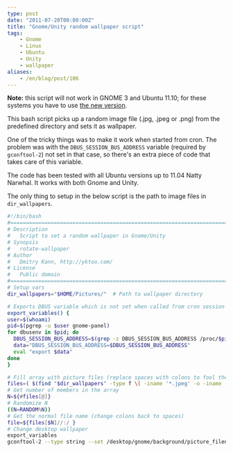 ```yaml
---
type: post
date: "2011-07-20T00:00:00Z"
title: "Gnome/Unity random wallpaper script"
tags:
    - Gnome
    - Linux
    - Ubuntu
    - Unity
    - wallpaper
aliases:
    - /en/blog/post/106
---
```


**Note:** this script will not work in GNOME 3 and Ubuntu 11.10; for these systems you have to use [the new version](0122).

This bash script picks up a random image file (.jpg, .jpeg or .png) from the predefined directory and sets it as wallpaper.

<!--more-->

One of the tricky things was to make it work when started from cron. The problem was with the `DBUS_SESSION_BUS_ADDRESS` variable (required by `gconftool-2`) not set in that case, so there's an extra piece of code that takes care of this variable.

The code has been tested with all Ubuntu versions up to 11.04 Natty Narwhal. It works with both Gnome and Unity.

The only thing to setup in the below script is the path to image files in `dir_wallpapers`.

```bash
#!/bin/bash
#================================================================================
# Description
#   Script to set a random wallpaper in Gnome/Unity
# Synopsis
#   rotate-wallpaper
# Author
#   Dmitry Kann, http://yktoo.com/
# License
#   Public domain
#================================================================================
# Setup vars
dir_wallpapers="$HOME/Pictures/"  # Path to wallpaper directory

# Exports DBUS variable which is not set when called from cron session
export_variables() {
user=$(whoami)
pid=$(pgrep -u $user gnome-panel)
for dbusenv in $pid; do
  DBUS_SESSION_BUS_ADDRESS=$(grep -z DBUS_SESSION_BUS_ADDRESS /proc/$pid/environ | sed -e 's/DBUS_SESSION_BUS_ADDRESS=//')
  data="DBUS_SESSION_BUS_ADDRESS=$DBUS_SESSION_BUS_ADDRESS"
  eval "export $data"
done
}

# Fill array with picture files (replace spaces with colons to fool the array)
files=( $(find "$dir_wallpapers" -type f \( -iname '*.jpeg' -o -iname '*.jpg' -o -iname '*.png' \) | sed s/' '/':'/g) )
# Get number of members in the array
N=${#files[@]}
# Randomize N
((N=RANDOM%N))
# Get the normal file name (change colons back to spaces)
file=${files[$N]//:/ }
# Change desktop wallpaper
export_variables
gconftool-2 --type string --set /desktop/gnome/background/picture_filename "$file"
```
